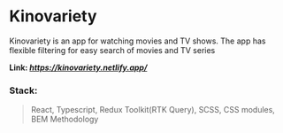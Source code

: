 # Kinovariety

Kinovariety is an app for watching movies and TV shows. The app has flexible filtering for easy search of movies and TV series

**Link: _https://kinovariety.netlify.app/_**

### Stack:
>React, Typescript, Redux Toolkit(RTK Query), SCSS, CSS modules, BEM Methodology
